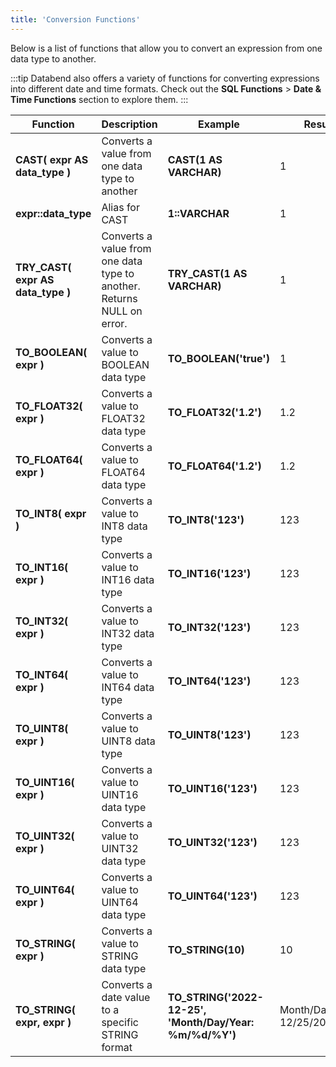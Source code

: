 ```yaml
---
title: 'Conversion Functions'
---
```


Below is a list of functions that allow you to convert an expression from one data type to another.

:::tip
Databend also offers a variety of functions for converting expressions into different date and time formats. Check out the **SQL Functions** > **Date & Time Functions** section to explore them.
:::

| Function                          | Description                                                                             | Example                            | Result                     |
|-----------------------------------|-----------------------------------------------------------------------------------------|------------------------------------|----------------------------|
| **CAST( expr AS data_type )**     | Converts a value from one data type to another                                          | **CAST(1 AS VARCHAR)**             | 1                          |
| **expr::data_type**               | Alias for CAST                                                                          | **1::VARCHAR**                     | 1                          |
| **TRY_CAST( expr AS data_type )** | Converts a value from one data type to another. Returns NULL on error.                  | **TRY_CAST(1 AS VARCHAR)**         | 1                          |
| **TO_BOOLEAN( expr )**            | Converts a value to BOOLEAN data type                                                   | **TO_BOOLEAN('true')**             | 1                          |
| **TO_FLOAT32( expr )**            | Converts a value to FLOAT32 data type                                                   | **TO_FLOAT32('1.2')**              | 1.2                        |
| **TO_FLOAT64( expr )**            | Converts a value to FLOAT64 data type                                                   | **TO_FLOAT64('1.2')**              | 1.2                        |
| **TO_INT8( expr )**               | Converts a value to INT8 data type                                                      | **TO_INT8('123')**                 | 123                        |
| **TO_INT16( expr )**              | Converts a value to INT16 data type                                                     | **TO_INT16('123')**                | 123                        |
| **TO_INT32( expr )**              | Converts a value to INT32 data type                                                     | **TO_INT32('123')**                | 123                        |
| **TO_INT64( expr )**              | Converts a value to INT64 data type                                                     | **TO_INT64('123')**                | 123                        |
| **TO_UINT8( expr )**              | Converts a value to UINT8 data type                                                     | **TO_UINT8('123')**                | 123                        |
| **TO_UINT16( expr )**             | Converts a value to UINT16 data type                                                    | **TO_UINT16('123')**               | 123                        |
| **TO_UINT32( expr )**             | Converts a value to UINT32 data type                                                    | **TO_UINT32('123')**               | 123                        |
| **TO_UINT64( expr )**             | Converts a value to UINT64 data type                                                    | **TO_UINT64('123')**               | 123                        |
| **TO_STRING( expr )**             | Converts a value to STRING data type                                                    | **TO_STRING(10)**                  | 10                         |
| **TO_STRING( expr, expr )**       | Converts a date value to a specific STRING format                                       | **TO_STRING('2022-12-25', 'Month/Day/Year: %m/%d/%Y')**| Month/Day/Year: 12/25/2022 |
